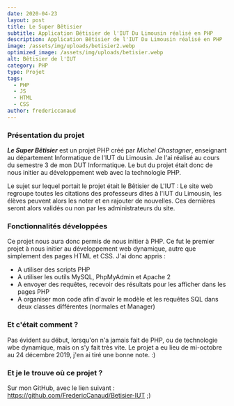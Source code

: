 ```yaml
---
date: 2020-04-23
layout: post
title: Le Super Bêtisier
subtitle: Application Bêtisier de l'IUT Du Limousin réalisé en PHP
description: Application Bêtisier de l'IUT Du Limousin réalisé en PHP
image: /assets/img/uploads/betisier2.webp
optimized_image: /assets/img/uploads/betisier.webp
alt: Bêtisier de l'IUT
category: PHP
type: Projet
tags:
  - PHP
  - JS
  - HTML
  - CSS
author: fredericcanaud
---
```


### Présentation du projet

***Le Super Bêtisier*** est un projet PHP créé par *Michel Chastagner*, enseignant au département Informatique de l'IUT du Limousin. Je l'ai réalisé au cours du semestre 3 de mon DUT Informatique. Le but du projet était donc de nous initier au développement web avec la technologie PHP.

Le sujet sur lequel portait le projet était le Bêtisier de L'IUT : Le site web regroupe toutes les citations des professeurs dites à l'IUT du Limousin, les élèves peuvent alors les noter et en rajouter de nouvelles. Ces dernières seront alors validés ou non par les administrateurs du site.

### Fonctionnalités développées

Ce projet nous aura donc permis de nous initier à PHP. Ce fut le premier projet à nous initier au développement web dynamique, autre que simplement des pages HTML et CSS.
J'ai donc appris :
- A utiliser des scripts PHP
- A utiliser les outils MySQL, PhpMyAdmin et Apache 2
- A envoyer des requêtes, recevoir des résultats pour les afficher dans les pages PHP
- A organiser mon code afin d'avoir le modèle et les requêtes SQL dans deux classes différentes (normales et Manager)

### Et c'était comment ?

Pas évident au début, lorsqu'on n'a jamais fait de PHP, ou de technologie wbe dynamique, mais on s'y fait très vite. Le projet a eu lieu de mi-octobre au 24 décembre 2019, j'en ai tiré une bonne note. :)

### Et je le trouve où ce projet ?

Sur mon GitHub, avec le lien suivant : <a href="https://github.com/FredericCanaud/Betisier-IUT"> https://github.com/FredericCanaud/Betisier-IUT </a> ;)
